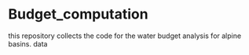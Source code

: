 # Budget_computation

this repository collects the code for the water budget analysis for alpine basins.
data

